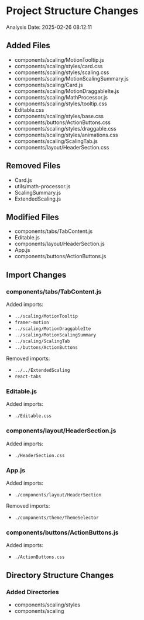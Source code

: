# Project Structure Changes

Analysis Date: 2025-02-26 08:12:11

## Added Files

- components/scaling/MotionTooltip.js
- components/scaling/styles/card.css
- components/scaling/styles/scaling.css
- components/scaling/MotionScalingSummary.js
- components/scaling/Card.js
- components/scaling/MotionDraggableIte.js
- components/scaling/MathProcessor.js
- components/scaling/styles/tooltip.css
- Editable.css
- components/scaling/styles/base.css
- components/buttons/ActionButtons.css
- components/scaling/styles/draggable.css
- components/scaling/styles/animations.css
- components/scaling/ScalingTab.js
- components/layout/HeaderSection.css

## Removed Files

- Card.js
- utils/math-processor.js
- ScalingSummary.js
- ExtendedScaling.js

## Modified Files

- components/tabs/TabContent.js
- Editable.js
- components/layout/HeaderSection.js
- App.js
- components/buttons/ActionButtons.js

## Import Changes

### components/tabs/TabContent.js

Added imports:
- `../scaling/MotionTooltip`
- `framer-motion`
- `../scaling/MotionDraggableIte`
- `../scaling/MotionScalingSummary`
- `../scaling/ScalingTab`
- `../buttons/ActionButtons`

Removed imports:
- `../../ExtendedScaling`
- `react-tabs`

### Editable.js

Added imports:
- `./Editable.css`

### components/layout/HeaderSection.js

Added imports:
- `./HeaderSection.css`

### App.js

Added imports:
- `./components/layout/HeaderSection`

Removed imports:
- `./components/theme/ThemeSelector`

### components/buttons/ActionButtons.js

Added imports:
- `./ActionButtons.css`

## Directory Structure Changes

### Added Directories

- components/scaling/styles
- components/scaling

